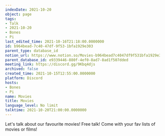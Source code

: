 ```yaml
---
indexDate: 2021-10-20
object: page
tags:
- Talk
- 2021-10-20
- Bones
- Pi
last_edited_time: 2021-10-16T21:18:00.0000000
id: b964bead-7c40-47df-9f53-1bfa1929e303
parent_type: database_id
notion_url: https://www.notion.so/Movies-b964bead7c4047df9f531bfa1929e303
parent_database_id: e9339446-880f-4ef0-8ad7-8ad1f507dded
meeting_link: https://discord.gg/9Kbq4djs
archived: false
created_time: 2021-10-15T12:55:00.0000000
platform: Discord
hosts:
- Bones
- Pi
name: Movies
title: Movies
language_level: No limit
talktime: 2021-10-20T21:00:00.0000000
---
```


Let's talk about our favourite movies!
Free talk! Come with your fav lists of movies or films!



